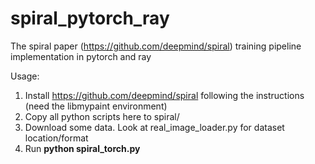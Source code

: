 # spiral_pytorch_ray
 The spiral paper (https://github.com/deepmind/spiral) training pipeline implementation in pytorch and ray

Usage: 
1. Install https://github.com/deepmind/spiral following the instructions (need the libmypaint environment)
2. Copy all python scripts here to spiral/
3. Download some data. Look at real_image_loader.py for dataset location/format
4. Run **python spiral_torch.py**
